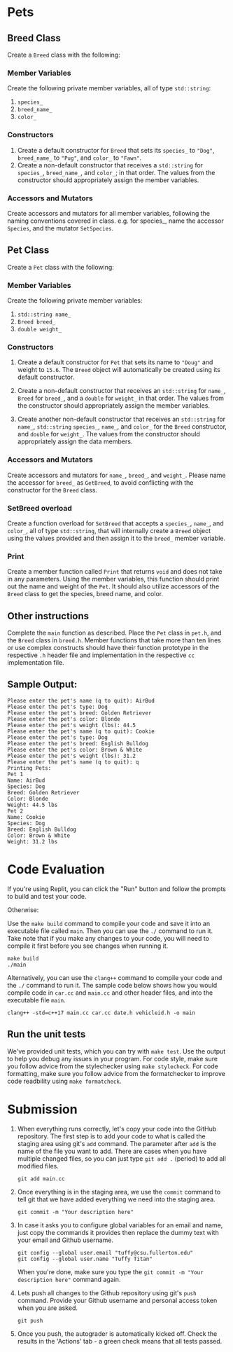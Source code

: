 # Pets
## Breed Class
Create a `Breed` class with the following:

### Member Variables
Create the following private member variables, all of type `std::string`: 
1. `species_`
2. `breed_name_`
3. `color_`

### Constructors
1. Create a default constructor for `Breed` that sets its `species_` to `"Dog"`, `breed_name_` to `"Pug"`, and `color_` to `"Fawn"`.
2. Create a non-default constructor that receives a `std::string` for `species_`, `breed_name_`, and `color_`; in that order. The values from the constructor should appropriately assign the member variables.

### Accessors and Mutators
Create accessors and mutators for all member variables, following the naming conventions covered in class. e.g. for species_, name the accessor `Species`, and the mutator `SetSpecies`.

## Pet Class
Create a `Pet` class with the following:

### Member Variables
Create the following private member variables:
1. `std::string name_`
2. `Breed breed_` 
3. `double weight_`

### Constructors
1. Create a default constructor for `Pet` that sets its name to `"Doug"` and weight to `15.6`. The `Breed` object will automatically be created using its default constructor.
2. Create a non-default constructor that receives an `std::string` for `name_`, `Breed` for `breed_`, and a `double` for `weight_` in that order. The values from the constructor should appropriately assign the member variables.

3. Create another non-default constructor that receives an `std::string` for `name_`, `std::string` `species_`, `name_`, and `color_` for the `Breed` constructor, and `double` for `weight_`. The values from the constructor should appropriately assign the data members.

### Accessors and Mutators
Create accessors and mutators for `name_`, `breed_`, and `weight_`. Please name the accessor for `breed_` as `GetBreed`, to avoid conflicting with the constructor for the `Breed` class.

### SetBreed overload
Create a function overload for `SetBreed` that accepts a `species_`, `name_`, and `color_`, all of type `std::string`, that will internally create a `Breed` object using the values provided and then assign it to the `breed_` member variable.

### Print
Create a member function called `Print` that returns `void` and does not take in any parameters. Using the member variables, this function should print out the name and weight of the `Pet`. It should also utilize accessors of the `Breed` class to get the species, breed name, and color. 

## Other instructions
Complete the `main` function as described. Place the `Pet` class in `pet.h`, and the `Breed` class in `breed.h`. Member functions that take more than ten lines or use complex constructs should have their function prototype in the respective `.h` header file and implementation in the respective `cc` implementation file.

## Sample Output:
```
Please enter the pet's name (q to quit): AirBud
Please enter the pet's type: Dog
Please enter the pet's breed: Golden Retriever
Please enter the pet's color: Blonde
Please enter the pet's weight (lbs): 44.5
Please enter the pet's name (q to quit): Cookie
Please enter the pet's type: Dog
Please enter the pet's breed: English Bulldog
Please enter the pet's color: Brown & White
Please enter the pet's weight (lbs): 31.2
Please enter the pet's name (q to quit): q
Printing Pets:
Pet 1
Name: AirBud
Species: Dog
Breed: Golden Retriever
Color: Blonde
Weight: 44.5 lbs
Pet 2
Name: Cookie
Species: Dog
Breed: English Bulldog
Color: Brown & White
Weight: 31.2 lbs
```

# Code Evaluation

If you're using Replit, you can click the "Run" button and follow the prompts to build and test your code.

Otherwise:

Use the `make build` command to compile your code and save it into an executable file called `main`.
Then you can use the `./` command to run it. Take note that if you make any changes to your code, you will need to compile it first before you see changes when running it.

```
make build
./main
```

Alternatively, you can use the `clang++` command to compile your code and the `./` command to run it. 
The sample code below shows how you would compile code in `car.cc` and `main.cc` and other header files, and into the executable file `main`. 

```
clang++ -std=c++17 main.cc car.cc date.h vehicleid.h -o main
```


## Run the unit tests

We've provided unit tests, which you can try with ``make test``. Use the output to help you debug any issues in your program.
For code style, make sure you follow advice from the stylechecker using ``make stylecheck``.
For code formatting, make sure you follow advice from the formatchecker to improve code readbility using ``make formatcheck``.

# Submission
1. When everything runs correctly,  let's copy your code into the GitHub repository. The first step is to add your code to what is called the staging area using git's `add` command. The parameter after `add` is the name of the file you want to add. There are cases when you have multiple changed files, so you can just type `git add .` (period) to add all modified files.

    ```
    git add main.cc
    ```
1. Once everything is in the staging area, we use the `commit` command to tell git that we have added everything we need into the staging area.

    ```
    git commit -m "Your description here"
    ```
1. In case it asks you  to configure global variables for an email and name, just copy the commands it provides then replace the dummy text with your email and Github username.

    ```
    git config --global user.email "tuffy@csu.fullerton.edu"
    git config --global user.name "Tuffy Titan"
    ```
    When you're done, make sure you type the `git commit -m "Your description here"` command again.    
1. Lets push all changes to the Github repository using git's `push` command. Provide your Github username and personal access token when you are asked.

    ```
    git push
    ```
1. Once you push, the autograder is automatically kicked off. Check the results in the 'Actions' tab - a green check means that all tests passed.
